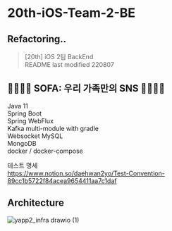 # 20th-iOS-Team-2-BE
## Refactoring..
> [20th] iOS 2팀 BackEnd  
> README last modified 220807

## 👨‍👩‍👧‍👦 SOFA: 우리 가족만의 SNS 👨‍👩‍👧‍👦
Java 11  
Spring Boot  
Spring WebFlux  
Kafka
multi-module with gradle  
Websocket
MySQL  
MongoDB  
docker / docker-compose

테스트 명세  
https://www.notion.so/daehwan2yo/Test-Convention-89cc1b5722f84acea9654411aa7c1daf

## Architecture
![yapp2_infra drawio (1)](https://user-images.githubusercontent.com/26921986/183285278-59f44115-1776-4618-860a-f07870b25a90.png)

